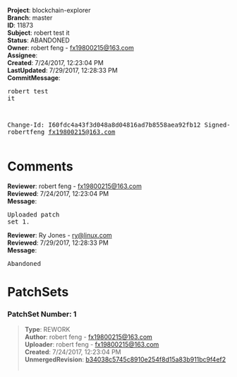<strong>Project</strong>: blockchain-explorer<br><strong>Branch</strong>: master<br><strong>ID</strong>: 11873<br><strong>Subject</strong>: robert test it<br><strong>Status</strong>: ABANDONED<br><strong>Owner</strong>: robert feng - fx19800215@163.com<br><strong>Assignee</strong>:<br><strong>Created</strong>: 7/24/2017, 12:23:04 PM<br><strong>LastUpdated</strong>: 7/29/2017, 12:28:33 PM<br><strong>CommitMessage</strong>:<br><pre>robert test it

Change-Id: I60fdc4a43f3d048a8d04816ad7b8558aea92fb12
Signed-off-by: robertfeng <fx19800215@163.com>
</pre><h1>Comments</h1><strong>Reviewer</strong>: robert feng - fx19800215@163.com<br><strong>Reviewed</strong>: 7/24/2017, 12:23:04 PM<br><strong>Message</strong>: <pre>Uploaded patch set 1.</pre><strong>Reviewer</strong>: Ry Jones - ry@linux.com<br><strong>Reviewed</strong>: 7/29/2017, 12:28:33 PM<br><strong>Message</strong>: <pre>Abandoned</pre><h1>PatchSets</h1><h3>PatchSet Number: 1</h3><blockquote><strong>Type</strong>: REWORK<br><strong>Author</strong>: robert feng - fx19800215@163.com<br><strong>Uploader</strong>: robert feng - fx19800215@163.com<br><strong>Created</strong>: 7/24/2017, 12:23:04 PM<br><strong>UnmergedRevision</strong>: [b34038c5745c8910e254f8d15a83b911bc9f4ef2](https://github.com/hyperledger-gerrit-archive/blockchain-explorer/commit/b34038c5745c8910e254f8d15a83b911bc9f4ef2)<br><br></blockquote>